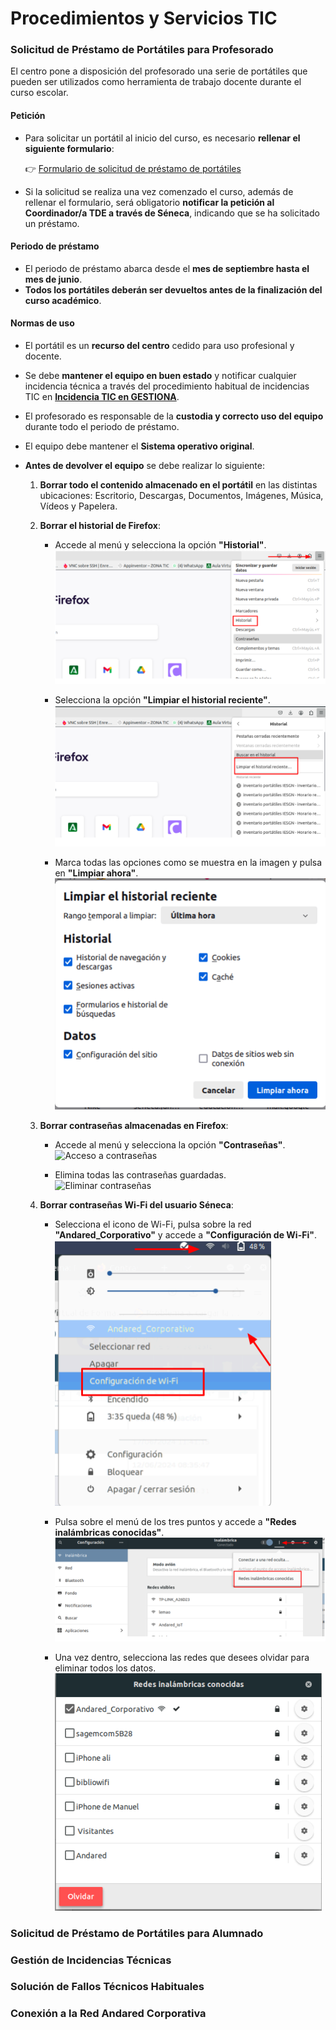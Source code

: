 # Procedimientos y Servicios TIC




### Solicitud de Préstamo de Portátiles para Profesorado


El centro pone a disposición del profesorado una serie de portátiles que pueden ser utilizados como herramienta de trabajo docente durante el curso escolar.

#### Petición

- Para solicitar un portátil al inicio del curso, es necesario **rellenar el siguiente formulario**:

  👉 [Formulario de solicitud de préstamo de portátiles](https://docs.google.com/forms/d/e/1FAIpQLSfInFUU8SDnYKKmHuUs2PBk79PB1GRtxMlu-husQY9bmC3O2Q/viewform?usp=sf_link)

- Si la solicitud se realiza una vez comenzado el curso, además de rellenar el formulario, será obligatorio **notificar la petición al Coordinador/a TDE a través de Séneca**, indicando que se ha solicitado un préstamo.

#### Periodo de préstamo

- El periodo de préstamo abarca desde el **mes de septiembre hasta el mes de junio**.
- **Todos los portátiles deberán ser devueltos antes de la finalización del curso académico**.

#### Normas de uso

- El portátil es un **recurso del centro** cedido para uso profesional y docente.
- Se debe **mantener el equipo en buen estado** y notificar cualquier incidencia técnica a través del procedimiento habitual de incidencias TIC en [**Incidencia TIC en GESTIONA**](https://gestiona.gonzalonazareno.org/tde/misincidenciastic).
- El profesorado es responsable de la **custodia y correcto uso del equipo** durante todo el periodo de préstamo.
- El equipo debe mantener el **Sistema operativo original**.
- **Antes de devolver el equipo** se debe realizar lo siguiente:

  1. **Borrar todo el contenido almacenado en el portátil** en las distintas ubicaciones: Escritorio, Descargas, Documentos, Imágenes, Música, Vídeos y Papelera.

  2. **Borrar el historial de Firefox**:
     
     - Accede al menú y selecciona la opción **"Historial"**.  
       ![Acceso al historial](../imagenes/acceso_historial.png)

     - Selecciona la opción **"Limpiar el historial reciente"**.  
       ![Limpiar historial](../imagenes/limpiar_historial.png)

     - Marca todas las opciones como se muestra en la imagen y pulsa en **"Limpiar ahora"**.  
       ![Opciones de limpieza](../imagenes/limpiar_historial_2.png)

  3. **Borrar contraseñas almacenadas en Firefox**:

     - Accede al menú y selecciona la opción **"Contraseñas"**.  
       ![Acceso a contraseñas](../imagenes/acceso_contraseña_firefox.png)

     - Elimina todas las contraseñas guardadas.  
       ![Eliminar contraseñas](../imagenes/eliminar_contraseña_firefox.png)

  4. **Borrar contraseñas Wi-Fi del usuario Séneca**:

     - Selecciona el icono de Wi-Fi, pulsa sobre la red **"Andared_Corporativo"** y accede a **"Configuración de Wi-Fi"**.  
       ![Acceso a configuración Wi-Fi](../imagenes/eliminar_wifi.png)

     - Pulsa sobre el menú de los tres puntos y accede a **"Redes inalámbricas conocidas"**.  
       ![Redes conocidas](../imagenes/eliminar_wifi_2.png)

     - Una vez dentro, selecciona las redes que desees olvidar para eliminar todos los datos.  
       ![Olvidar redes Wi-Fi](../imagenes/limpiar_wifi_%203.png)


### Solicitud de Préstamo de Portátiles para Alumnado


### Gestión de Incidencias Técnicas


### Solución de Fallos Técnicos Habituales


### Conexión a la Red Andared Corporativa
